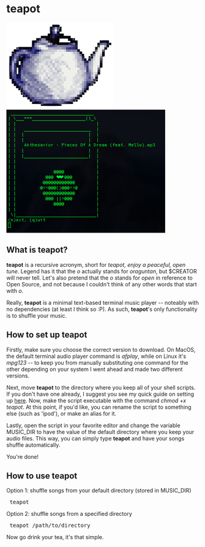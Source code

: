 # teapot
![Logo](images/teapot-logo-small.png) ![Screenshot](images/teapot-screenshot.png)

## What is teapot?
**teapot** is a recursive acronym, short for *teapot, enjoy a peaceful, open tune*. Legend has it that the *o* actually stands for *oraguntan*, but $CREATOR will never tell. Let's also pretend that the *o* stands for *open* in reference to Open Source, and not because I couldn't think of any other words that start with *o*.

Really, **teapot** is a minimal text-based terminal music player -- noteably with no dependencies (at least I think so :P). As such, **teapot**'s only functionality is to shuffle your music.

## How to set up teapot
Firstly, make sure you choose the correct version to download. On MacOS, the default terminal audio player command is *afplay*, while on Linux it's *mpg123* -- to keep you from manually substituting one command for the other depending on your system I went ahead and made two different versions.

Next, move **teapot** to the directory where you keep all of your shell scripts. If you don't have one already, I suggest you see my quick guide on setting up [here](https://github.com/joshnatis/shell-skriptz). Now, make the script executable with the command *chmod +x teapot*. At this point, if you'd like, you can rename the script to something else (such as 'ipod'), or make an alias for it. 

Lastly, open the script in your favorite editor and change the variable MUSIC_DIR to have the value of the default directory where you keep your audio files. This way, you can simply type **teapot** and have your songs shuffle automatically. 

You're done!

## How to use teapot
Option 1: shuffle songs from your default directory (stored in MUSIC_DIR)
<pre> teapot </pre>
Option 2: shuffle songs from a specified directory
<pre> teapot /path/to/directory </pre>
Now go drink your tea, it's that simple.
